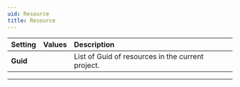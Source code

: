 ```yaml
---
uid: Resource
title: Resource
---
```


| Setting  | Values | Description                                       |
| :------- | :----- | :------------------------------------------------ |
| **Guid** |        | List of Guid of resources in the current project. |
***

<!--examples-->